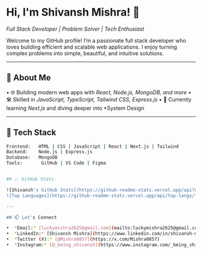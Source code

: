 # Hi, I'm Shivansh Mishra! 👋

*Full Stack Developer | Problem Solver | Tech Enthusiast*

Welcome to my GitHub profile! I’m a passionate full stack developer who loves building efficient and scalable web applications. I enjoy turning complex problems into simple, beautiful, and intuitive solutions.

---

## 🚀 About Me

•⁠  ⁠🌐 Building modern web apps with *React, Node.js, MongoDB, and more*
•⁠  ⁠🛠️ Skilled in *JavaScript, TypeScript, Tailwind CSS, Express.js*
•⁠  ⁠📖 Currently learning *Next.js* and diving deeper into *System Design



---

## 🧰 Tech Stack

```bash
Frontend:   HTML | CSS | JavaScript | React | Next.js | Tailwind
Backend:    Node.js | Express.js
Database:   MongoDB
Tools:       GitHub | VS Code | Figma


## 📈 GitHub Stats

![Shivansh's GitHub Stats](https://github-readme-stats.vercel.app/api?username=shivanshmishra&show_icons=true&theme=radical)  
![Top Languages](https://github-readme-stats.vercel.app/api/top-langs/?username=shivanshmishra&layout=compact&theme=radical)

---

## 📫 Let's Connect

•⁠  ⁠*Email:* [luckymishra2625@gmail.com](mailto:luckymishra2625@gmail.com)
•⁠  ⁠*LinkedIn:* [Shivansh Mishra](https://www.linkedin.com/in/shivansh-mishra-233b5b2aa)
•⁠  ⁠*Twitter (X):* [@Mishra0857](https://x.com/Mishra0857)
•⁠  ⁠*Instagram:* [@_being_shivansh](https://www.instagram.com/_being_shivansh)
